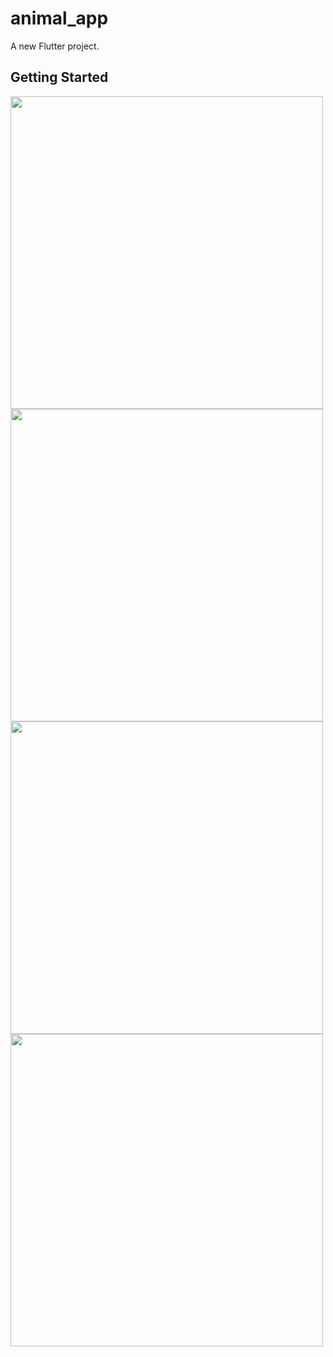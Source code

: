 # animal_app

A new Flutter project.

## Getting Started

<img src="https://user-images.githubusercontent.com/111499619/201458172-2ad9e5fd-e02c-440c-9750-4c10fbc06ff8.jpeg" style=" height:500px; " data-target="animated-image.originalImage">

<img src="https://user-images.githubusercontent.com/111499619/201458245-65d04f9d-d889-45a2-b308-bf4a99c05777.jpeg" style=" height:500px; " data-target="animated-image.originalImage">

<img src="https://user-images.githubusercontent.com/111499619/202852455-385c2815-101f-4032-9afc-bdcea71de71a.png" style=" height:500px; " data-target="animated-image.originalImage">


<img src="https://user-images.githubusercontent.com/111499619/202852467-1edd173b-be85-42d4-9d25-00f79f4385db.png" style=" height:500px; " data-target="animated-image.originalImage">
